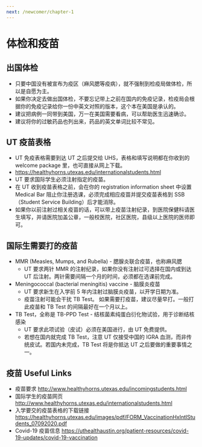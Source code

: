```yaml
---
next: /newcomer/chapter-1
---
```


# 体检和疫苗

## 出国体检

- 只要中国没有被宣布为疫区（麻风腮等疫病），就不强制到检疫局做体检，所以是自愿为主。
- 如果你决定去做出国体检，不要忘记带上之前在国内的免疫记录，检疫局会根据你的免疫记录给你一份中英文对照的版本，这个本在美国是承认的。
- 建议把病例一同带到美国，万一在美国需要看病，可以帮助医生迅速确诊。
- 建议将你的过敏药品也列出来，药品的英文单词比较不常见。

## UT 疫苗表格

- UT 免疫表格需要到达 UT 之后提交给 UHS，表格和填写说明都在你收到的 welcome package 里，也可直接从网上下载。
- https://healthyhorns.utexas.edu/internationalstudents.html
- UT 要求国际学生必须注射指定的疫苗。
- 在 UT 收到疫苗表格之前，会在你的 registration information sheet 中设置 Medical Bar 阻止你注册选课，必须完成相应疫苗并提交疫苗表格到 SSB（Student Service Building）后才能消除。
- 如果你以前注射过相关疫苗的话，可以带上疫苗注射纪录，到医院保健科请医生填写，并请医院加盖公章，一般校医院，社区医院，县级以上医院的医师即可。

## 国际生需要打的疫苗

- MMR (Measles, Mumps, and Rubella) - 腮腺炎联合疫苗，也称麻风腮
  - UT 要求两针 MMR 的注射纪录，如果你没有注射过可选择在国内或到达 UT 后注射。两针需要间隔一个月的时间，必须都在选课前完成。
- Meningococcal (bacterial meningitis) vaccine - 脑膜炎疫苗
  - UT 要求新生在入学前 5 年内注射过脑膜炎疫苗，以开学日期为准。
  - 疫苗注射可能会干扰 TB Test。 如果需要打疫苗，建议尽量早打。一般打此疫苗和 TB Test 的间隔最好在一个月以上。
- TB Test，全称是 TB-PPD Test - 结核菌素纯蛋白衍化物试验，用于诊断结核感染
  - UT 要求此项试验（皮试）必须在美国进行，由 UT 免费提供。
  - 若想在国内就完成 TB Test，注意 UT 仅接受中国的 IGRA 血测，而非传统皮试。若国内未完成，TB Test 将是你抵达 UT 之后要做的重要事情之一。

## 疫苗 Useful Links

- 疫苗要求
  http://www.healthyhorns.utexas.edu/incomingstudents.html
- 国际学生的疫苗网页
  http://www.healthyhorns.utexas.edu/internationalstudents.html
- 入学要交的疫苗表格的下载链接 https://healthyhorns.utexas.edu/images/pdf/FORM_VaccinationHxIntlStudents_07092020.pdf
- Covid-19 疫苗信息 https://uthealthaustin.org/patient-resources/covid-19-updates/covid-19-vaccination
